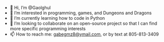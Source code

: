 - 👋 Hi, I’m @Gaolghul
- 👀 I’m interested in programming, games, and Dungeons and Dragons
- 🌱 I’m currently learning how to code in Python
- 💞️ I’m looking to collaborate on an open-source project so that I can find more specific programming interests
- 📫 How to reach me: gabegmz8@ymail.com, or by text at 805-813-3409

<!---
Gaolghul/Gaolghul is a ✨ special ✨ repository because its `README.md` (this file) appears on your GitHub profile.
You can click the Preview link to take a look at your changes.
--->
